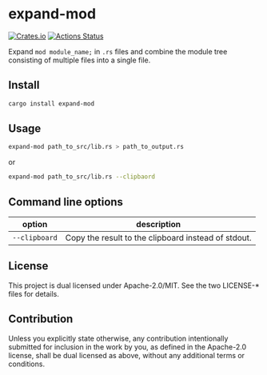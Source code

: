 # expand-mod

[![Crates.io](https://img.shields.io/crates/v/expand-mod.svg)](https://crates.io/crates/expand-mod)
[![Actions Status](https://github.com/frozenlib/expand-mod/workflows/CI/badge.svg)](https://github.com/frozenlib/expand-mod/actions)

Expand `mod module_name;` in `.rs` files and combine the module tree consisting of multiple files into a single file.

## Install

```sh
cargo install expand-mod
```

## Usage

```sh
expand-mod path_to_src/lib.rs > path_to_output.rs
```

or

```sh
expand-mod path_to_src/lib.rs --clipbaord
```

## Command line options

| option        | description                                         |
| ------------- | --------------------------------------------------- |
| `--clipboard` | Copy the result to the clipboard instead of stdout. |

## License

This project is dual licensed under Apache-2.0/MIT. See the two LICENSE-\* files for details.

## Contribution

Unless you explicitly state otherwise, any contribution intentionally submitted for inclusion in the work by you, as defined in the Apache-2.0 license, shall be dual licensed as above, without any additional terms or conditions.
